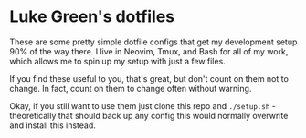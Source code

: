 # Luke Green's dotfiles

These are some pretty simple dotfile configs that get my development setup 90%
of the way there. I live in Neovim, Tmux, and Bash for all of my work, which
allows me to spin up my setup with just a few files.

If you find these useful to you, that's great, but don't count on them not to
change. In fact, count on them to change often without warning.

Okay, if you still want to use them just clone this repo and `./setup.sh` -
theoretically that should back up any config this would normally overwrite and
install this instead.

